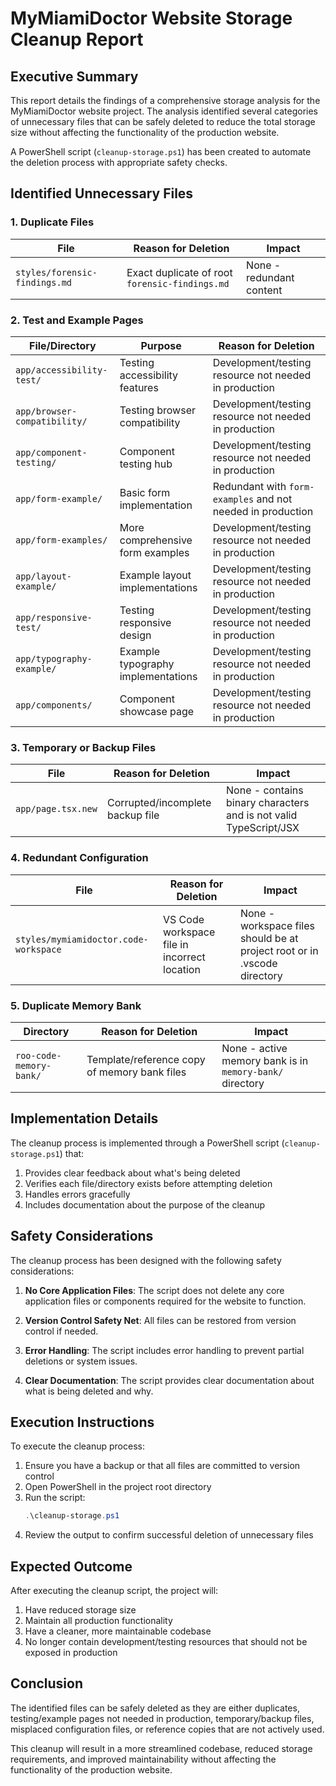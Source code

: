 # MyMiamiDoctor Website Storage Cleanup Report

## Executive Summary

This report details the findings of a comprehensive storage analysis for the MyMiamiDoctor website project. The analysis identified several categories of unnecessary files that can be safely deleted to reduce the total storage size without affecting the functionality of the production website.

A PowerShell script (`cleanup-storage.ps1`) has been created to automate the deletion process with appropriate safety checks.

## Identified Unnecessary Files

### 1. Duplicate Files
| File | Reason for Deletion | Impact |
|------|---------------------|--------|
| `styles/forensic-findings.md` | Exact duplicate of root `forensic-findings.md` | None - redundant content |

### 2. Test and Example Pages
| File/Directory | Purpose | Reason for Deletion |
|----------------|---------|---------------------|
| `app/accessibility-test/` | Testing accessibility features | Development/testing resource not needed in production |
| `app/browser-compatibility/` | Testing browser compatibility | Development/testing resource not needed in production |
| `app/component-testing/` | Component testing hub | Development/testing resource not needed in production |
| `app/form-example/` | Basic form implementation | Redundant with `form-examples` and not needed in production |
| `app/form-examples/` | More comprehensive form examples | Development/testing resource not needed in production |
| `app/layout-example/` | Example layout implementations | Development/testing resource not needed in production |
| `app/responsive-test/` | Testing responsive design | Development/testing resource not needed in production |
| `app/typography-example/` | Example typography implementations | Development/testing resource not needed in production |
| `app/components/` | Component showcase page | Development/testing resource not needed in production |

### 3. Temporary or Backup Files
| File | Reason for Deletion | Impact |
|------|---------------------|--------|
| `app/page.tsx.new` | Corrupted/incomplete backup file | None - contains binary characters and is not valid TypeScript/JSX |

### 4. Redundant Configuration
| File | Reason for Deletion | Impact |
|------|---------------------|--------|
| `styles/mymiamidoctor.code-workspace` | VS Code workspace file in incorrect location | None - workspace files should be at project root or in .vscode directory |

### 5. Duplicate Memory Bank
| Directory | Reason for Deletion | Impact |
|-----------|---------------------|--------|
| `roo-code-memory-bank/` | Template/reference copy of memory bank files | None - active memory bank is in `memory-bank/` directory |

## Implementation Details

The cleanup process is implemented through a PowerShell script (`cleanup-storage.ps1`) that:

1. Provides clear feedback about what's being deleted
2. Verifies each file/directory exists before attempting deletion
3. Handles errors gracefully
4. Includes documentation about the purpose of the cleanup

## Safety Considerations

The cleanup process has been designed with the following safety considerations:

1. **No Core Application Files**: The script does not delete any core application files or components required for the website to function.

2. **Version Control Safety Net**: All files can be restored from version control if needed.

3. **Error Handling**: The script includes error handling to prevent partial deletions or system issues.

4. **Clear Documentation**: The script provides clear documentation about what is being deleted and why.

## Execution Instructions

To execute the cleanup process:

1. Ensure you have a backup or that all files are committed to version control
2. Open PowerShell in the project root directory
3. Run the script:
   ```powershell
   .\cleanup-storage.ps1
   ```
4. Review the output to confirm successful deletion of unnecessary files

## Expected Outcome

After executing the cleanup script, the project will:

1. Have reduced storage size
2. Maintain all production functionality
3. Have a cleaner, more maintainable codebase
4. No longer contain development/testing resources that should not be exposed in production

## Conclusion

The identified files can be safely deleted as they are either duplicates, testing/example pages not needed in production, temporary/backup files, misplaced configuration files, or reference copies that are not actively used.

This cleanup will result in a more streamlined codebase, reduced storage requirements, and improved maintainability without affecting the functionality of the production website.